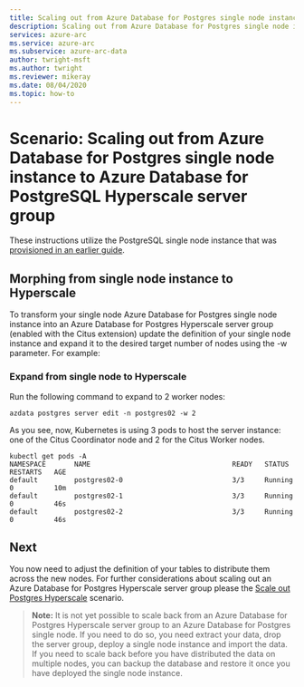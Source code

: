 ```yaml
---
title: Scaling out from Azure Database for Postgres single node instance to Azure Database for PostgreSQL Hyperscale server group
description: Scaling out from Azure Database for Postgres single node instance to Azure Database for PostgreSQL Hyperscale server group
services: azure-arc
ms.service: azure-arc
ms.subservice: azure-arc-data
author: twright-msft
ms.author: twright
ms.reviewer: mikeray
ms.date: 08/04/2020
ms.topic: how-to
---
```


# Scenario: Scaling out from Azure Database for Postgres single node instance to Azure Database for PostgreSQL Hyperscale server group

These instructions utilize the PostgreSQL single node instance that was [provisioned in an earlier guide](https://github.com/microsoft/Azure-data-services-on-Azure-Arc/blob/jul-2020/scenarios/004-create-Postgres-instances.md#create-a-azure-database-for-postgresql-instance-single-node-not-hyperscale).

## Morphing from single node instance to Hyperscale

To transform your single node Azure Database for Postgres single node instance into an Azure Database for Postgres Hyperscale server group (enabled with the Citus extension) update the definition of your single node instance and expand it to the desired target number of nodes using the -w parameter.
For example:

### Expand from single node to Hyperscale

Run the following command to expand to 2 worker nodes:

```terminal
azdata postgres server edit -n postgres02 -w 2
```

As you see, now, Kubernetes is using 3 pods to host the server instance: one of the Citus Coordinator node and 2 for the Citus Worker nodes.

```terminal
kubectl get pods -A
NAMESPACE       NAME                                   READY   STATUS    RESTARTS   AGE
default         postgres02-0                           3/3     Running   0          10m
default         postgres02-1                           3/3     Running   0          46s
default         postgres02-2                           3/3     Running   0          46s
```

## Next

You now need to adjust the definition of your tables to distribute them across the new nodes. For further considerations about scaling out an Azure Database for Postgres Hyperscale server group please the [Scale out Postgres Hyperscale](https://github.com/microsoft/Azure-data-services-on-Azure-Arc/blob/jul-2020/scenarios/008-scale-out-Postgres-Hyperscale.md) scenario.

>**Note:** It is not yet possible to scale back from an Azure Database for Postgres Hyperscale server group to an Azure Database for Postgres single node. If you need to do so, you need extract your data, drop the server group, deploy a single node instance and import the data. If you need to scale back before you have distributed the data on multiple nodes, you can backup the database and restore it once you have deployed the single node instance.
